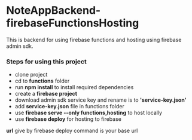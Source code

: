 # **NoteAppBackend-firebaseFunctionsHosting**

This is backend for using firebase functions and hosting using firebase admin sdk.

### **Steps for using this project**

- clone project
- cd to **functions** folder
- run **npm install** to install required dependencies
- create a **firebase project**
- download admin sdk service key and rename is to **'service-key.json'**
- add **service-key.json** file in functions folder
- use **firebase serve --only functions,hosting** to host locally
- use **firebase deploy** for hosting to firebase

**url** give by firebase deploy command is your base url